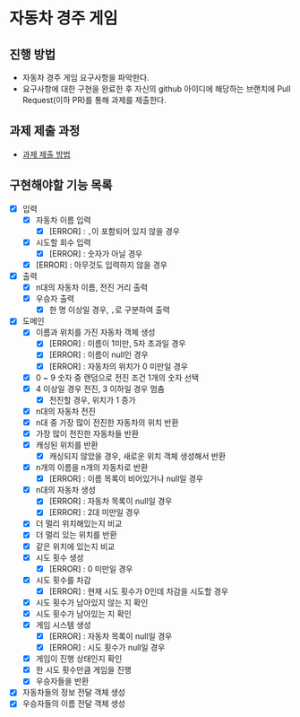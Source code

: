 # 자동차 경주 게임
## 진행 방법
* 자동차 경주 게임 요구사항을 파악한다.
* 요구사항에 대한 구현을 완료한 후 자신의 github 아이디에 해당하는 브랜치에 Pull Request(이하 PR)를 통해 과제를 제출한다.

## 과제 제출 과정
* [과제 제출 방법](https://github.com/next-step/nextstep-docs/tree/master/precourse)

## 구현해야할 기능 목록

- [x] 입력
  - [x] 자동차 이름 입력
    - [x] [ERROR] : `,`이 포함되어 있지 않을 경우
  - [x] 시도할 회수 입력
    - [x] [ERROR] : 숫자가 아닐 경우
  - [x] [ERROR] : 아무것도 입력하지 않을 경우

- [x] 출력
  - [x] n대의 자동차 이름, 전진 거리 출력
  - [x] 우승자 출력
    - [x] 한 명 이상일 경우, `,`로 구분하여 출력

- [x] 도메인
  - [x] 이름과 위치를 가진 자동차 객체 생성
    - [x] [ERROR] : 이름이 1미만, 5자 초과일 경우
    - [x] [ERROR] : 이름이 null인 경우
    - [x] [ERROR] : 자동차의 위치가 0 미만일 경우
  - [x] 0 ~ 9 숫자 중 랜덤으로 전진 조건 1개의 숫자 선택
  - [x] 4 이상일 경우 전진, 3 이하일 경우 멈춤
    - [x] 전진할 경우, 위치가 1 증가
  - [x] n대의 자동차 전진
  - [x] n대 중 가장 많이 전진한 자동차의 위치 반환
  - [x] 가장 많이 전진한 자동차들 반환
  - [x] 캐싱된 위치를 반환
    - [x] 캐싱되지 않았을 경우, 새로운 위치 객체 생성해서 반환
  - [x] n개의 이름을 n개의 자동차로 반환
    - [x] [ERROR] : 이름 목록이 비어있거나 null일 경우
  - [x] n대의 자동차 생성
    - [x] [ERROR] : 자동차 목록이 null일 경우
    - [x] [ERROR] : 2대 미만일 경우
  - [x] 더 멀리 위치해있는지 비교
  - [x] 더 멀리 있는 위치를 반환
  - [x] 같은 위치에 있는지 비교
  - [x] 시도 횟수 생성
    - [x] [ERROR] : 0 미만일 경우
  - [x] 시도 횟수를 차감
    - [x] [ERROR] : 현재 시도 횟수가 0인데 차감을 시도할 경우
  - [x] 시도 횟수가 남아있지 않는 지 확인
  - [x] 시도 횟수가 남아있는 지 확인
  - [x] 게임 시스템 생성
    - [x] [ERROR] : 자동차 목록이 null일 경우
    - [x] [ERROR] : 시도 횟수가 null일 경우
  - [x] 게임이 진행 상태인지 확인
  - [x] 한 시도 횟수만큼 게임을 진행
  - [x] 우승자들을 반환

- [x] 자동차들의 정보 전달 객체 생성
- [x] 우승자들의 이름 전달 객체 생성
